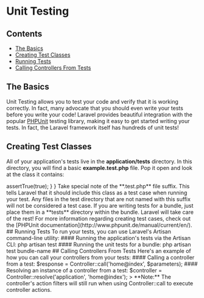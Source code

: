 # Unit Testing## Contents- [The Basics](#the-basics)- [Creating Test Classes](#creating-test-classes)- [Running Tests](#running-tests)- [Calling Controllers From Tests](#calling-controllers-from-tests)<a name="the-basics"></a>## The BasicsUnit Testing allows you to test your code and verify that it is working correctly. In fact, many advocate that you should even write your tests before you write your code! Laravel provides beautiful integration with the popular [PHPUnit](http://www.phpunit.de/manual/current/en/) testing library, making it easy to get started writing your tests. In fact, the Laravel framework itself has hundreds of unit tests!<a name="creating-test-classes"></a>## Creating Test ClassesAll of your application's tests live in the **application/tests** directory. In this directory, you will find a basic **example.test.php** file. Pop it open and look at the class it contains:  <?php  class TestExample extends PHPUnit_Framework_TestCase {    /**     * Test that a given condition is met.     *     * @return void     */    public function testSomethingIsTrue()    {      $this->assertTrue(true);    }  }Take special note of the **.test.php** file suffix. This tells Laravel that it should include this class as a test case when running your test. Any files in the test directory that are not named with this suffix will not be considered a test case.If you are writing tests for a bundle, just place them in a **tests** directory within the bundle. Laravel will take care of the rest!For more information regarding creating test cases, check out the [PHPUnit documentation](http://www.phpunit.de/manual/current/en/).<a name="running-tests"></a>## Running TestsTo run your tests, you can use Laravel's Artisan command-line utility:#### Running the application's tests via the Artisan CLI:  php artisan test#### Running the unit tests for a bundle:  php artisan test bundle-name<a name="#calling-controllers-from-tests"></a>## Calling Controllers From TestsHere's an example of how you can call your controllers from your tests:#### Calling a controller from a test:  $response = Controller::call('home@index', $parameters);#### Resolving an instance of a controller from a test:  $controller = Controller::resolve('application', 'home@index');> **Note:** The controller's action filters will still run when using Controller::call to execute controller actions.